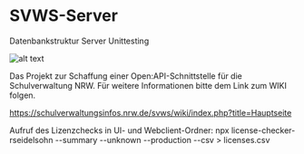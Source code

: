 # SVWS-Server
Datenbankstruktur
Server
Unittesting

![alt text](https://user-images.githubusercontent.com/34127980/92908354-71004880-f426-11ea-99ca-9ce758d20c7b.png)


Das Projekt zur Schaffung einer Open:API-Schnittstelle für die Schulverwaltung NRW. 
Für weitere Informationen bitte dem Link zum WIKI folgen.

https://schulverwaltungsinfos.nrw.de/svws/wiki/index.php?title=Hauptseite


Aufruf des Lizenzchecks in UI- und Webclient-Ordner:
npx license-checker-rseidelsohn --summary --unknown --production --csv > licenses.csv

